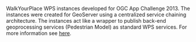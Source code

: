 WalkYourPlace WPS instances developed for OGC App Challenge 2013. The instances were created for GeoServer using a centralized service chaining architecture.
The instances act like a wrapper to publish back-end geoprocessing services (Pedestrian Model) as standard WPS services. For more information see <a href="http://gisciencegroup.ucalgary.ca/wiki/Accessibility_Assessment" target="_blank">here</a>.
